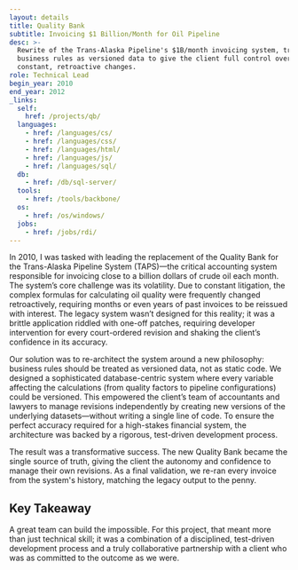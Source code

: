 ```yaml
---
layout: details
title: Quality Bank
subtitle: Invoicing $1 Billion/Month for Oil Pipeline
desc: >-
  Rewrite of the Trans-Alaska Pipeline's $1B/month invoicing system, treating
  business rules as versioned data to give the client full control over
  constant, retroactive changes.
role: Technical Lead
begin_year: 2010
end_year: 2012
_links:
  self:
    href: /projects/qb/
  languages:
    - href: /languages/cs/
    - href: /languages/css/
    - href: /languages/html/
    - href: /languages/js/
    - href: /languages/sql/
  db:
    - href: /db/sql-server/
  tools:
    - href: /tools/backbone/
  os:
    - href: /os/windows/
  jobs:
    - href: /jobs/rdi/
---
```


In 2010, I was tasked with leading the replacement of the Quality Bank for the Trans-Alaska Pipeline System (TAPS)—the critical accounting system responsible for invoicing close to a billion dollars of crude oil each month. The system’s core challenge was its volatility. Due to constant litigation, the complex formulas for calculating oil quality were frequently changed retroactively, requiring months or even years of past invoices to be reissued with interest. The legacy system wasn’t designed for this reality; it was a brittle application riddled with one-off patches, requiring developer intervention for every court-ordered revision and shaking the client’s confidence in its accuracy.

Our solution was to re-architect the system around a new philosophy: business rules should be treated as versioned data, not as static code. We designed a sophisticated database-centric system where every variable affecting the calculations (from quality factors to pipeline configurations) could be versioned. This empowered the client’s team of accountants and lawyers to manage revisions independently by creating new versions of the underlying datasets—without writing a single line of code. To ensure the perfect accuracy required for a high-stakes financial system, the architecture was backed by a rigorous, test-driven development process.

The result was a transformative success. The new Quality Bank became the single source of truth, giving the client the autonomy and confidence to manage their own revisions. As a final validation, we re-ran every invoice from the system's history, matching the legacy output to the penny.

## Key Takeaway

A great team can build the impossible. For this project, that meant more than just technical skill; it was a combination of a disciplined, test-driven development process and a truly collaborative partnership with a client who was as committed to the outcome as we were.
